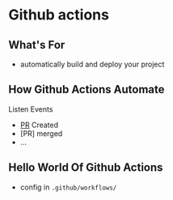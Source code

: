 # Github actions

## What's For

- automatically build and deploy your project

## How Github Actions Automate

Listen Events

- [PR](github-pull-request.md) Created
- [PR] merged
- ...

## Hello World Of Github Actions

- config in `.github/workflows/`




